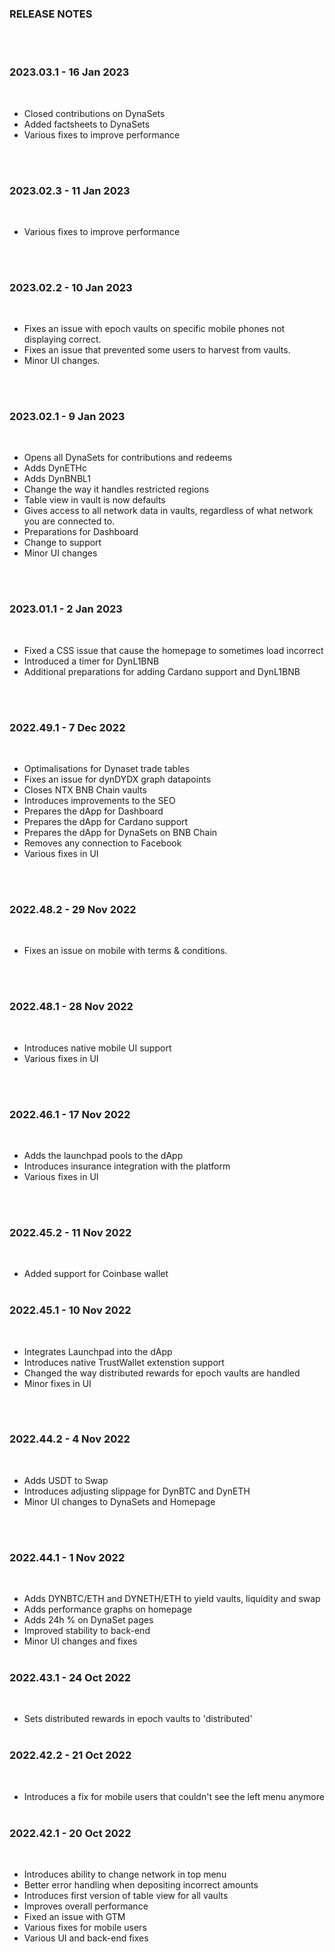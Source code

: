 ### RELEASE NOTES

<BR/><BR/>

### 2023.03.1 - 16 Jan 2023
<BR/>

- Closed contributions on DynaSets
- Added factsheets to DynaSets
- Various fixes to improve performance

<BR/><BR/>

### 2023.02.3 - 11 Jan 2023
<BR/>

- Various fixes to improve performance

<BR/><BR/>

### 2023.02.2 - 10 Jan 2023
<BR/>

- Fixes an issue with epoch vaults on specific mobile phones not displaying correct.
- Fixes an issue that prevented some users to harvest from vaults.
- Minor UI changes.

<BR/><BR/>

### 2023.02.1 - 9 Jan 2023
<BR/>

- Opens all DynaSets for contributions and redeems
- Adds DynETHc
- Adds DynBNBL1
- Change the way it handles restricted regions
- Table view in vault is now defaults
- Gives access to all network data in vaults, regardless of what network you are connected to.
- Preparations for Dashboard
- Change to support
- Minor UI changes

<BR/><BR/>

### 2023.01.1 - 2 Jan 2023
<BR/>

- Fixed a CSS issue that cause the homepage to sometimes load incorrect
- Introduced a timer for DynL1BNB
- Additional preparations for adding Cardano support and DynL1BNB


<BR/><BR/>

### 2022.49.1 - 7 Dec 2022
<BR/>

- Optimalisations for Dynaset trade tables
- Fixes an issue for dynDYDX graph datapoints
- Closes NTX BNB Chain vaults
- Introduces improvements to the SEO
- Prepares the dApp for Dashboard
- Prepares the dApp for Cardano support
- Prepares the dApp for DynaSets on BNB Chain
- Removes any connection to Facebook
- Various fixes in UI


<BR/><BR/>

### 2022.48.2 - 29 Nov 2022
<BR/>

- Fixes an issue on mobile with terms & conditions.


<BR/><BR/>

### 2022.48.1 - 28 Nov 2022
<BR/>

- Introduces native mobile UI support
- Various fixes in UI

<BR/><BR/>

### 2022.46.1 - 17 Nov 2022
<BR/>

- Adds the launchpad pools to the dApp
- Introduces insurance integration with the platform
- Various fixes in UI

<BR/><BR/>

### 2022.45.2 - 11 Nov 2022
<BR/>

- Added support for Coinbase wallet
<BR/><BR/>

### 2022.45.1 - 10 Nov 2022
<BR/>

- Integrates Launchpad into the dApp
- Introduces native TrustWallet extenstion support
- Changed the way distributed rewards for epoch vaults are handled
- Minor fixes in UI


<BR/><BR/>

### 2022.44.2 - 4 Nov 2022
<BR/>

- Adds USDT to Swap
- Introduces adjusting slippage for DynBTC and DynETH
- Minor UI changes to DynaSets and Homepage


<BR/><BR/>

### 2022.44.1 - 1 Nov 2022
<BR/>

- Adds DYNBTC/ETH and DYNETH/ETH to yield vaults, liquidity and swap
- Adds performance graphs on homepage
- Adds 24h % on DynaSet pages
- Improved stability to back-end
- Minor UI changes and fixes
<BR/><BR/>

### 2022.43.1 - 24 Oct 2022
<BR/>

- Sets distributed rewards in epoch vaults to 'distributed'
<BR/><BR/>

### 2022.42.2 - 21 Oct 2022
<BR/>

- Introduces a fix for mobile users that couldn't see the left menu anymore
<BR/><BR/>

### 2022.42.1 - 20 Oct 2022
<BR/>

- Introduces ability to change network in top menu
- Better error handling when depositing incorrect amounts
- Introduces first version of table view for all vaults
- Improves overall performance
- Fixed an issue with GTM
- Various fixes for mobile users
- Various UI and back-end fixes


 

